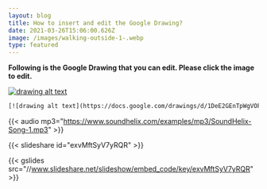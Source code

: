 ```yaml
---
layout: blog
title: How to insert and edit the Google Drawing?
date: 2021-03-26T15:06:00.626Z
image: /images/walking-outside-1-.webp
type: featured 
---
```

**Following is the Google Drawing that you can edit. Please click the image to edit.**

[![drawing alt text](https://docs.google.com/drawings/d/1DeE2GEnTpWgVOF4N9RTFcLU-BbCsVe1Hzytaf92ODcw/export/png)](https://docs.google.com/drawings/d/1DeE2GEnTpWgVOF4N9RTFcLU-BbCsVe1Hzytaf92ODcw/edit "Click to view/edit Drawing")

```html
[![drawing alt text](https://docs.google.com/drawings/d/1DeE2GEnTpWgVOF4N9RTFcLU-BbCsVe1Hzytaf92ODcw/export/png)](https://docs.google.com/drawings/d/1DeE2GEnTpWgVOF4N9RTFcLU-BbCsVe1Hzytaf92ODcw/edit "Click to view/edit Drawing")
```

{{< audio mp3="https://www.soundhelix.com/examples/mp3/SoundHelix-Song-1.mp3" >}}

{{< slideshare id="exvMftSyV7yRQR" >}}

{{< gslides src="//www.slideshare.net/slideshow/embed_code/key/exvMftSyV7yRQR" >}}